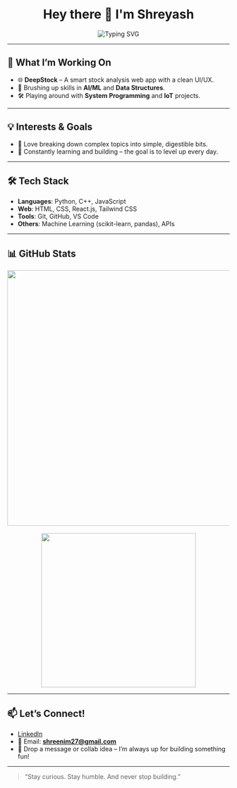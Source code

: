 <h1 align="center">Hey there 👋 I'm Shreyash</h1>

<p align="center">
  <img src="https://readme-typing-svg.herokuapp.com?font=Fira+Code&size=20&pause=1000&color=C084FC&center=true&vCenter=true&width=750&lines=Java+%7C+DSA+%7C+Web+Dev+Enthusiast;Building+cool+projects+and+learning+daily" alt="Typing SVG" />
</p>









---

## 🚀 What I’m Working On

- 🌐 **DeepStock** – A smart stock analysis web app with a clean UI/UX.  
- 🤖 Brushing up skills in **AI/ML** and **Data Structures**.  
- 🛠️ Playing around with **System Programming** and **IoT** projects.

---

## 💡 Interests & Goals

- 🧠 Love breaking down complex topics into simple, digestible bits.  
- 🌱 Constantly learning and building – the goal is to level up every day.

---

## 🛠️ Tech Stack

- **Languages**: Python, C++, JavaScript  
- **Web**: HTML, CSS, React.js, Tailwind CSS  
- **Tools**: Git, GitHub, VS Code  
- **Others**: Machine Learning (scikit-learn, pandas), APIs

---

## 📊 GitHub Stats

<p align="center">
  <img src="https://github-readme-streak-stats.herokuapp.com/?user=shreyash-nimbargi&theme=github_dark&hide_border=true&border_radius=10&date_format=M%20j%5B%2C%20Y%5D" width="580"/>
  <br><br>
 <img src="https://github-readme-stats.vercel.app/api?username=shreyash-nimbargi&theme=github_dark&show_icons=true&hide_border=true&count_private=true" width="350"/>
</p>

---

## 📫 Let’s Connect!

- [LinkedIn](https://www.linkedin.com/in/shreyash-nimbargi/)  
- 📧 Email: **shreenim27@gmail.com**  
- 📩 Drop a message or collab idea – I’m always up for building something fun!

---

> “Stay curious. Stay humble. And never stop building.”
